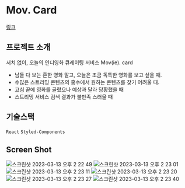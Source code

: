# Mov. Card

[링크](https://movcard.swygbro.com//)

## 프로젝트 소개

서치 없이, 오늘의 인디영화 큐레이팅 서비스 Mov(ie). card

- 남들 다 보는 흔한 영화 말고, 오늘은 조금 독특한 영화를 보고 싶을 때.
- 수많은 스트리밍 콘텐츠의 홍수에서 원하는 콘텐츠를 찾기 어려울 때.
- 고심 끝에 영화를 골랐으나 예상과 달라 당황했을 때
- 스트리밍 서비스 검색 결과가 불만족 스러울 때

## 기술스택

`React` `Styled-Components`

## Screen Shot

![스크린샷 2023-03-13 오후 2 22 49](https://user-images.githubusercontent.com/64758823/224615674-78b98406-523f-457c-93bb-bd2bdfec35fe.png)
![스크린샷 2023-03-13 오후 2 23 01](https://user-images.githubusercontent.com/64758823/224615724-7ba2921f-3889-4090-94de-2e8449b8e586.png)
![스크린샷 2023-03-13 오후 2 23 11](https://user-images.githubusercontent.com/64758823/224615754-226aed00-d951-4eba-9348-92b2e82033cd.png)
![스크린샷 2023-03-13 오후 2 23 20](https://user-images.githubusercontent.com/64758823/224615763-6e747402-8186-49ad-9826-37f00f477306.png)
![스크린샷 2023-03-13 오후 2 23 27](https://user-images.githubusercontent.com/64758823/224615767-19e3bac0-4efc-4862-b5d3-8c4d6a762705.png)
![스크린샷 2023-03-13 오후 2 23 40](https://user-images.githubusercontent.com/64758823/224615769-5df39685-4a4c-418f-a8e5-ea8c4f80a5eb.png)
